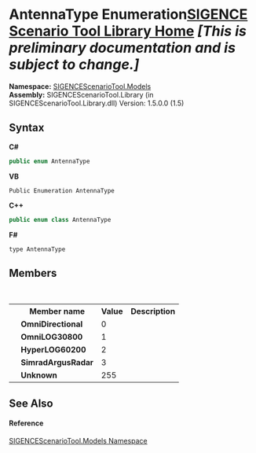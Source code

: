 # AntennaType Enumeration<a href="https://github.com/ObiWanLansi/SIGENCE-Scenario-Tool">SIGENCE Scenario Tool Library Home</a> _**\[This is preliminary documentation and is subject to change.\]**_



**Namespace:**&nbsp;<a href="f93b21e6-e11a-5c2f-6a3f-e615945fd019.md">SIGENCEScenarioTool.Models</a><br />**Assembly:**&nbsp;SIGENCEScenarioTool.Library (in SIGENCEScenarioTool.Library.dll) Version: 1.5.0.0 (1.5)

## Syntax

**C#**<br />
``` C#
public enum AntennaType
```

**VB**<br />
``` VB
Public Enumeration AntennaType
```

**C++**<br />
``` C++
public enum class AntennaType
```

**F#**<br />
``` F#
type AntennaType
```


## Members
&nbsp;<table><tr><th></th><th>Member name</th><th>Value</th><th>Description</th></tr><tr><td /><td target="F:SIGENCEScenarioTool.Models.AntennaType.OmniDirectional">**OmniDirectional**</td><td>0</td><td /></tr><tr><td /><td target="F:SIGENCEScenarioTool.Models.AntennaType.OmniLOG30800">**OmniLOG30800**</td><td>1</td><td /></tr><tr><td /><td target="F:SIGENCEScenarioTool.Models.AntennaType.HyperLOG60200">**HyperLOG60200**</td><td>2</td><td /></tr><tr><td /><td target="F:SIGENCEScenarioTool.Models.AntennaType.SimradArgusRadar">**SimradArgusRadar**</td><td>3</td><td /></tr><tr><td /><td target="F:SIGENCEScenarioTool.Models.AntennaType.Unknown">**Unknown**</td><td>255</td><td /></tr></table>

## See Also


#### Reference
<a href="f93b21e6-e11a-5c2f-6a3f-e615945fd019.md">SIGENCEScenarioTool.Models Namespace</a><br />